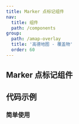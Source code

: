```yaml
---
title: Marker 点标记组件
nav:
  title: 组件
  path: /components
group:
  path: /amap-overlay
  title: '高德地图 - 覆盖物'
  order: 60
---
```


##  Marker 点标记组件

## 代码示例

### 简单使用

<code src="./demo/demo-01.tsx" />
